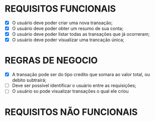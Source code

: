 # REQUISITOS FUNCIONAIS

 - [x] O usuário deve poder criar uma nova transação;
 - [x] O usuário deve poder obter um resumo de sua conta;
 - [x] O usuário deve poder listar todas as transações que já ocorreram;
 - [x] O usuário deve poder visualizar uma trancação única;

# REGRAS DE NEGOCIO

 - [x] A transação pode ser do tipo credito que somara ao valor total, ou debito subtrairá;
 - [ ] Deve ser possível identificar o usuário entre as requisições;
 - [ ] O usuário so pode visualizar transações o qual ele criou

# REQUISITOS NÃO FUNCIONAIS